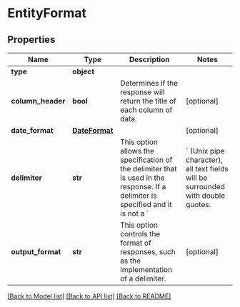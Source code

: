 # EntityFormat

## Properties
Name | Type | Description | Notes
------------ | ------------- | ------------- | -------------
**type** | **object** |  | 
**column_header** | **bool** | Determines if the response will return the title of each column of data. | [optional] 
**date_format** | [**DateFormat**](DateFormat.md) |  | [optional] 
**delimiter** | **str** | This option allows the specification of the delimiter that is used in the response. If a delimiter is specified and it is not a &#x60;|&#x60; (Unix pipe character), all text fields will be surrounded with double quotes. | [optional] 
**output_format** | **str** | This option controls the format of responses, such as the implementation of a delimiter. | [optional] 

[[Back to Model list]](../README.md#documentation-for-models) [[Back to API list]](../README.md#documentation-for-api-endpoints) [[Back to README]](../README.md)

